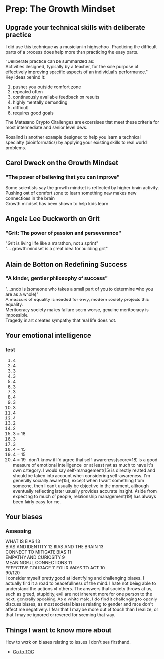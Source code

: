 # Prep: The Growth Mindset  

## Upgrade your technical skills with deliberate practice  

I did use this technique as a musician in highschool.  Practicing the difficult parts of a process does help more than practicing the easy parts.  

"Deliberate practice can be summarized as:  
Activities designed, typically by a teacher, for the sole purpose of effectively improving specific aspects of an individual’s performance."  
Key ideas behind it:  

1. pushes you outside comfort zone  
2. repeated often  
3. continuously available feedback on results  
4. highly mentally demanding  
5. difficult  
6. requires good goals  

The Matasano Crypto Challenges are excersises that meet these criteria for most intermediate and senior level devs.  

Rosalind is another example designed to help you learn a technical specialty (bioinformatics) by applying your existing skills to real world problems.  

## Carol Dweck on the Growth Mindset  

### "The power of believing that you can improve"  

Some scientists say the growth mindset is reflected by higher brain activity.  
Pushing out of comfort zone to learn something new makes new connections in the brain.  
Growth mindset has been shown to help kids learn.  

## Angela Lee Duckworth on Grit  

### "Grit: The power of passion and perseverance"  

"Grit is living life like a marathon, not a sprint"  
"... growth mindset is a great idea for building grit"  

## Alain de Botton on Redefining Success  

### "A kinder, gentler philosophy of success"  

"...snob is (someone who takes a small part of you to determine who you are as a whole)"  
A measure of equality is needed for envy, modern society projects this equality.  
Meritocracy society makes failure seem worse, genuine meritocracy is impossible.  
Tragedy in art creates sympathy that real life does not.  

## Your emotional intelligence

### test

1. 4
2. 4
3. 3
4. 3
5. 4
6. 3
7. 3
8. 4
9. 3
10. 3
11. 4
12. 4
13. 2
14. 2
15. 3 = 18
16. 3
17. 3
18. 4 = 15
19. 4 = 15
20. 4 = 19
I don't know if I'd agree that self-awareness(score=18) is a good measure of emotional intelligence, or at least not as much to have it's own category.  I would say self-management(15) is directly related and should be taken into account when considering self-awareness.  I'm generally socially aware(15), except when I want something from someone, then I can't usually be objective in the moment, although eventually reflecting later usually provides accurate insight.  Aside from expecting to much of people, relationship management(19) has always been fairly easy for me.  

## Your biases  

### Assessing  

WHAT IS BIAS 13  
BIAS AND IDENTITY 12
BIAS AND THE BRAIN 13  
CONNECT TO MITIGATE BIAS 11  
EMPATHY AND CURIOSITY 9  
MEANINGFUL CONNECTIONS 11  
EFFECTIVE COURAGE 11
FOUR WAYS TO ACT 10  
90/120  
I consider myself pretty good at identifying and challenging biases.  I actually find it a road to peacefullness of the mind.  I hate not being able to understand the actions of others.  The answers that society throws at us, such as greed, stupidity, evil are not inherent more for one person to the next, generally speaking.  As a white male, I do find it challenging to openly discuss biases, as most societal biases relating to gender and race don't affect me negatively.  I fear that I may be more out of touch than I realize, or that I may be ignored or revered for seeming that way.  

## Things I want to know more about

How to work on biases relating to issues I don't see firsthand.

- [Go to TOC](README.md)
